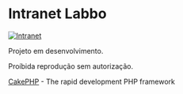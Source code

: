 Intranet Labbo
=======

[![Intranet](http://desenvolvimentodeintranet.com.br/novo/img/logo.png)](http://www.desenvolvimentodeintranet.com.br/)

Projeto em desenvolvimento.

Proíbida reprodução sem autorização.




[CakePHP](http://www.cakephp.org) - The rapid development PHP framework